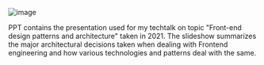 ![image](https://github.com/shrunSprint89/FrontendArchDesignPatterns/assets/50130010/b501bbc7-6fc5-4edc-8fdc-c23d318e6c16)

PPT contains the presentation used for my techtalk on topic "Front-end design patterns and architecture" taken in 2021. The slideshow summarizes the major architectural decisions taken when dealing with Frontend engineering and how various technologies and patterns deal with the same. 

